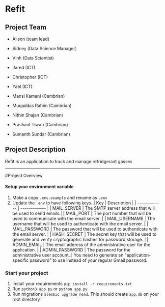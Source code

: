 # Refit

## Project Team

- Alison (team lead)
- Sidney (Data Science Manager)
- Vinh (Data Scientist)

- Jared (ICT)
- Christopher (ICT)
- Yael (ICT)

- Mansi Kamani (Cambrian)
- Muqaddas Rahim (Cambrian)
- Nithin Shajan (Cambrian)
- Prashant Tiwari (Cambrian)
- Sumanth Sundar (Cambrian)

## Project Description
Refit is an application to track and manage refridgerant gasses

---

#Project Overview

#### Setup your environment variable

1. Make a copy `.env.example` and rename as `.env`
2. Update the `.env` to have following keys.
   | Key | Description |
   | ------------- | ------------- |
   | MAIL_SERVER | The SMTP server address that will be used to send emails.|
   | MAIL_PORT | The port number that will be used to communicate with the email server. |
   | MAIL_USERNAME | The username that will be used to authenticate with the email server. |
   | MAIL_PASSWORD | The password that will be used to authenticate with the email server. |
   | HASH_SECRET | The secret key that will be used to generate and verify cryptographic hashes for password storage. |
   | ADMIN_EMAIL | The email address of the administrative user for the application. |
   | ADMIN_PASSWORD | The password for the administrative user account. |
   You need to generate an "application-specific password" to use instead of your regular Gmail password.

### Start your project

1. Install your requirements `pip install -r requirements.txt`
2. Run `python3 app.py` or `python app.py`
3. Run migrations `alembic upgrade head`. This should create `app.db` on your root directory
